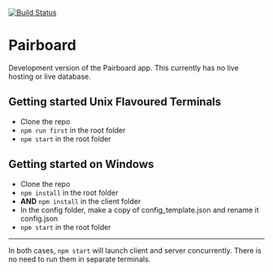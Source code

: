 [![Build Status](https://travis-ci.org/Pairboard/Pairboard.svg?branch=master)](https://travis-ci.org/Pairboard/Pairboard)

# Pairboard

Development version of the Pairboard app. This currently has no live hosting or live database.

## Getting started Unix Flavoured Terminals

+ Clone the repo
+ `npm run first` in the root folder
+ `npm start` in the root folder

## Getting started on Windows

+ Clone the repo
+ `npm install` in the root folder
+ **AND** `npm install` in the client folder
+ In the config folder, make a copy of config_template.json and rename it config.json
+ `npm start` in the root folder

---

In both cases, `npm start` will launch client and server concurrently. 
There is no need to run them in separate terminals.
